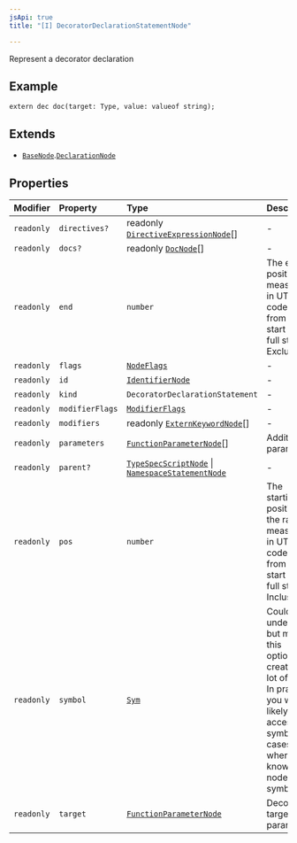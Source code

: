 ```yaml
---
jsApi: true
title: "[I] DecoratorDeclarationStatementNode"

---
```

Represent a decorator declaration

## Example

```typespec
extern dec doc(target: Type, value: valueof string);
```

## Extends

- [`BaseNode`](BaseNode.md).[`DeclarationNode`](DeclarationNode.md)

## Properties

| Modifier | Property | Type | Description | Inheritance |
| :------ | :------ | :------ | :------ | :------ |
| `readonly` | `directives?` | readonly [`DirectiveExpressionNode`](DirectiveExpressionNode.md)[] | - | [`BaseNode`](BaseNode.md).`directives` |
| `readonly` | `docs?` | readonly [`DocNode`](DocNode.md)[] | - | [`BaseNode`](BaseNode.md).`docs` |
| `readonly` | `end` | `number` | The ending position measured in UTF-16 code units from the start of the<br />full string. Exclusive. | [`BaseNode`](BaseNode.md).`end` |
| `readonly` | `flags` | [`NodeFlags`](../enumerations/NodeFlags.md) | - | [`BaseNode`](BaseNode.md).`flags` |
| `readonly` | `id` | [`IdentifierNode`](IdentifierNode.md) | - | [`DeclarationNode`](DeclarationNode.md).`id` |
| `readonly` | `kind` | `DecoratorDeclarationStatement` | - | [`BaseNode`](BaseNode.md).`kind` |
| `readonly` | `modifierFlags` | [`ModifierFlags`](../enumerations/ModifierFlags.md) | - | - |
| `readonly` | `modifiers` | readonly [`ExternKeywordNode`](ExternKeywordNode.md)[] | - | - |
| `readonly` | `parameters` | [`FunctionParameterNode`](FunctionParameterNode.md)[] | Additional parameters | - |
| `readonly` | `parent?` | [`TypeSpecScriptNode`](TypeSpecScriptNode.md) \| [`NamespaceStatementNode`](NamespaceStatementNode.md) | - | [`BaseNode`](BaseNode.md).`parent` |
| `readonly` | `pos` | `number` | The starting position of the ranger measured in UTF-16 code units from the<br />start of the full string. Inclusive. | [`BaseNode`](BaseNode.md).`pos` |
| `readonly` | `symbol` | [`Sym`](Sym.md) | Could be undefined but making this optional creates a lot of noise. In practice,<br />you will likely only access symbol in cases where you know the node has a symbol. | [`BaseNode`](BaseNode.md).`symbol` |
| `readonly` | `target` | [`FunctionParameterNode`](FunctionParameterNode.md) | Decorator target. First parameter. | - |
